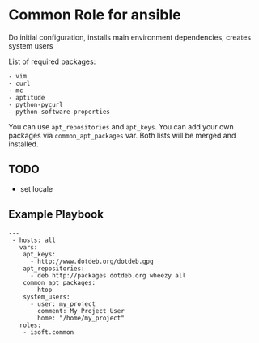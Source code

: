 Common Role for ansible
===========================

Do initial configuration, installs main environment dependencies, creates system users

List of required packages:
```
- vim
- curl
- mc
- aptitude
- python-pycurl
- python-software-properties
```

You can use `apt_repositories` and `apt_keys`.
You can add your own packages via `common_apt_packages` var. Both lists will be merged and installed.

## TODO
- set locale

## Example Playbook

```
---
 - hosts: all
   vars:
    apt_keys:
      - http://www.dotdeb.org/dotdeb.gpg
    apt_repositories:
      - deb http://packages.dotdeb.org wheezy all
    common_apt_packages:
      - htop
    system_users:
      - user: my_project
        comment: My Project User
        home: "/home/my_project"
   roles:
    - isoft.common

```
